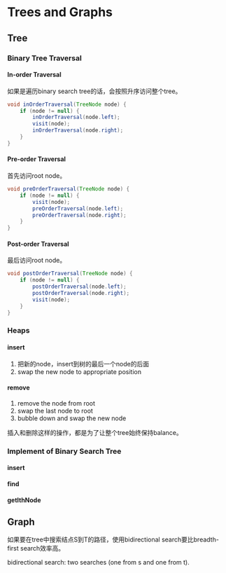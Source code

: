 # Trees and Graphs

## Tree

### Binary Tree Traversal

#### In-order Traversal

如果是遍历binary search tree的话，会按照升序访问整个tree。

```java
void inOrderTraversal(TreeNode node) {
	if (node != null) {
		inOrderTraversal(node.left);
		visit(node);
		inOrderTraversal(node.right);
	}
}
```

#### Pre-order Traversal

首先访问root node。

```java
void preOrderTraversal(TreeNode node) {
	if (node != null) {
		visit(node);
		preOrderTraversal(node.left);
		preOrderTraversal(node.right);
	}
}
```

#### Post-order Traversal

最后访问root node。

```java
void postOrderTraversal(TreeNode node) {
	if (node != null) {
		postOrderTraversal(node.left);
		postOrderTraversal(node.right);
		visit(node);
	}
}
```

### Heaps

#### insert

1. 把新的node，insert到树的最后一个node的后面
2. swap the new node to appropriate position

#### remove

1. remove the node from root
2. swap the last node to root
3. bubble down and swap the new node

插入和删除这样的操作，都是为了让整个tree始终保持balance。

### Implement of Binary Search Tree


#### insert


#### find

#### getIthNode

## Graph

如果要在tree中搜索结点S到T的路径，使用bidirectional search要比breadth-first search效率高。

bidirectional search: two searches (one from s and one from t).

